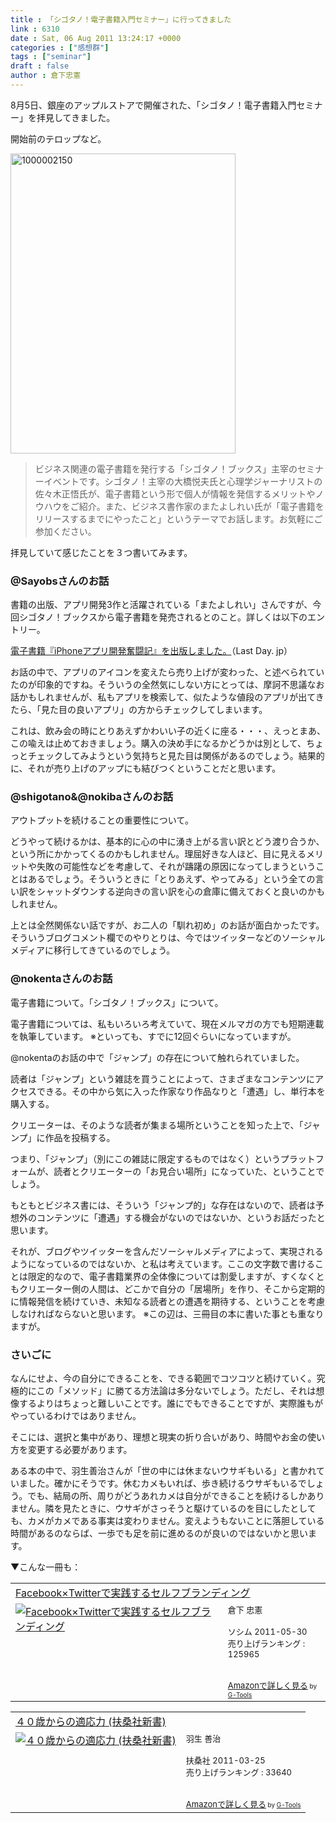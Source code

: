 ```yaml
---
title : 「シゴタノ！電子書籍入門セミナー」に行ってきました
link : 6310
date : Sat, 06 Aug 2011 13:24:17 +0000
categories : ["感想群"]
tags : ["seminar"]
draft : false
author : 倉下忠憲
---
```


8月5日、銀座のアップルストアで開催された、「シゴタノ！電子書籍入門セミナー」を拝見してきました。

開始前のテロップなど。

<a href="https://rashita.net/blog/wp-content/uploads/2011/08/1000002150.jpg"><img src="https://rashita.net/blog/wp-content/uploads/2011/08/1000002150.jpg" alt="1000002150" title="1000002150" width="360" height="480" class="alignnone size-full wp-image-6313" /></a>

<blockquote>
ビジネス関連の電子書籍を発行する「シゴタノ！ブックス」主宰のセミナーイベントです。シゴタノ！主宰の大橋悦夫氏と心理学ジャーナリストの佐々木正悟氏が、電子書籍という形で個人が情報を発信するメリットやノウハウをご紹介。また、ビジネス書作家のまたよしれい氏が「電子書籍をリリースするまでにやったこと」というテーマでお話します。お気軽にご参加ください。
</blockquote>

拝見していて感じたことを３つ書いてみます。

<h3>@Sayobsさんのお話</h3>
書籍の出版、アプリ開発3作と活躍されている「またよしれい」さんですが、今回シゴタノ！ブックスから電子書籍を発売されるとのこと。詳しくは以下のエントリー。

<a href="http://www.lastday.jp/2011/08/06/ebook-release">電子書籍『iPhoneアプリ開発奮闘記』を出版しました。</a>（Last Day. jp）

お話の中で、アプリのアイコンを変えたら売り上げが変わった、と述べられていたのが印象的ですね。そういうの全然気にしない方にとっては、摩訶不思議なお話かもしれませんが、私もアプリを検索して、似たような値段のアプリが出てきたら、「見た目の良いアプリ」の方からチェックしてしまいます。

これは、飲み会の時にとりあえずかわいい子の近くに座る・・・、えっとまあ、この喩えは止めておきましょう。購入の決め手になるかどうかは別として、ちょっとチェックしてみようという気持ちと見た目は関係があるのでしょう。結果的に、それが売り上げのアップにも結びつくということだと思います。

<h3>@shigotano&@nokibaさんのお話</h3>
アウトプットを続けることの重要性について。

どうやって続けるかは、基本的に心の中に湧き上がる言い訳とどう渡り合うか、という所にかかってくるのかもしれません。理屈好きな人ほど、目に見えるメリットや失敗の可能性などを考慮して、それが躊躇の原因になってしまうということはあるでしょう。そういうときに「とりあえず、やってみる」という全ての言い訳をシャットダウンする逆向きの言い訳を心の倉庫に備えておくと良いのかもしれません。

上とは全然関係ない話ですが、お二人の「馴れ初め」のお話が面白かったです。そういうブログコメント欄でのやりとりは、今ではツイッターなどのソーシャルメディアに移行してきているのでしょう。

<h3>@nokentaさんのお話</h3>
電子書籍について。「シゴタノ！ブックス」について。

電子書籍については、私もいろいろ考えていて、現在メルマガの方でも短期連載を執筆しています。
※といっても、すでに12回ぐらいになっていますが。

@nokentaのお話の中で「ジャンプ」の存在について触れられていました。

読者は「ジャンプ」という雑誌を買うことによって、さまざまなコンテンツにアクセスできる。その中から気に入った作家なり作品なりと「遭遇」し、単行本を購入する。

クリエーターは、そのような読者が集まる場所ということを知った上で、「ジャンプ」に作品を投稿する。

つまり、「ジャンプ」（別にこの雑誌に限定するものではなく）というプラットフォームが、読者とクリエーターの「お見合い場所」になっていた、ということでしょう。

もともとビジネス書には、そういう「ジャンプ的」な存在はないので、読者は予想外のコンテンツに「遭遇」する機会がないのではないか、というお話だったと思います。

それが、ブログやツイッターを含んだソーシャルメディアによって、実現されるようになっているのではないか、と私は考えています。ここの文字数で書けることは限定的なので、電子書籍業界の全体像については割愛しますが、すくなくともクリエーター側の人間は、どこかで自分の「居場所」を作り、そこから定期的に情報発信を続けていき、未知なる読者との遭遇を期待する、ということを考慮しなければならないと思います。
※この辺は、三冊目の本に書いた事とも重なりますが。

<h3>さいごに</h3>
なんにせよ、今の自分にできることを、できる範囲でコツコツと続けていく。究極的にこの「メソッド」に勝てる方法論は多分ないでしょう。ただし、それは想像するよりはちょっと難しいことです。誰にでもできることですが、実際誰もがやっているわけではありません。

そこには、選択と集中があり、理想と現実の折り合いがあり、時間やお金の使い方を変更する必要があります。

ある本の中で、羽生善治さんが「世の中には休まないウサギもいる」と書かれていました。確かにそうです。休むカメもいれば、歩き続けるウサギもいるでしょう。でも、結局の所、周りがどうあれカメは自分ができることを続けるしかありません。隣を見たときに、ウサギがさっそうと駆けているのを目にしたとしても、カメがカメである事実は変わりません。変えようもないことに落胆している時間があるのならば、一歩でも足を前に進めるのが良いのではないかと思います。

▼こんな一冊も：
<table  border="0" cellpadding="5"><tr><td colspan="2"><a href="http://www.amazon.co.jp/exec/obidos/ASIN/4883377628/goodpic-22/" target="_top">Facebook×Twitterで実践するセルフブランディング</a></td></tr><tr><td valign="top"><a href="http://www.amazon.co.jp/exec/obidos/ASIN/4883377628/goodpic-22/" target="_top"><img src="http://ecx.images-amazon.com/images/I/51P3GCPM5wL._SL160_.jpg" border="0" alt="Facebook×Twitterで実践するセルフブランディング" /></a></td><td valign="top"><font size="-1">倉下 忠憲 <br /><br />ソシム  2011-05-30<br />売り上げランキング : 125965<br /><br /><br /><a href="http://www.amazon.co.jp/exec/obidos/ASIN/4883377628/goodpic-22/" target="_top">Amazonで詳しく見る</a></font><font size="-2"> by <a href="http://www.goodpic.com/mt/aws/index.html" >G-Tools</a></font></td></tr></table>

<table  border="0" cellpadding="5"><tr><td colspan="2"><a href="http://www.amazon.co.jp/exec/obidos/ASIN/4594063926/goodpic-22/" target="_top">４０歳からの適応力 (扶桑社新書)</a></td></tr><tr><td valign="top"><a href="http://www.amazon.co.jp/exec/obidos/ASIN/4594063926/goodpic-22/" target="_top"><img src="http://ecx.images-amazon.com/images/I/31QFDng3zQL._SL160_.jpg" border="0" alt="４０歳からの適応力 (扶桑社新書)" /></a></td><td valign="top"><font size="-1">羽生 善治 <br /><br />扶桑社  2011-03-25<br />売り上げランキング : 33640<br /><br /><br /><a href="http://www.amazon.co.jp/exec/obidos/ASIN/4594063926/goodpic-22/" target="_top">Amazonで詳しく見る</a></font><font size="-2"> by <a href="http://www.goodpic.com/mt/aws/index.html" >G-Tools</a></font></td></tr></table>

